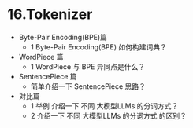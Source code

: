 # 16.Tokenizer

-   Byte-Pair Encoding(BPE)篇
    -   1 Byte-Pair Encoding(BPE) 如何构建词典？
-   WordPiece 篇
    -   1 WordPiece 与 BPE 异同点是什么？
-   SentencePiece 篇
    -   简单介绍一下 SentencePiece 思路？
-   对比篇
    -   1 举例 介绍一下 不同 大模型LLMs 的分词方式？
    -   2 介绍一下 不同 大模型LLMs 的分词方式 的区别？
